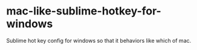 # mac-like-sublime-hotkey-for-windows
Sublime hot key config for windows so that it behaviors like which of mac.
